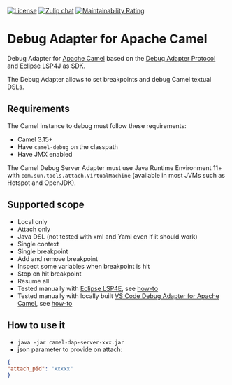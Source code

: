 [![License](https://img.shields.io/badge/license-Apache%202-blue.svg)]()
[![Zulip chat](https://img.shields.io/badge/zulip-join_chat-brightgreen.svg)](https://camel.zulipchat.com/#narrow/stream/258729-camel-tooling)
[![Maintainability Rating](https://sonarcloud.io/api/project_badges/measure?project=camel-tooling_camel-debug-adapter&metric=sqale_rating)](https://sonarcloud.io/summary/new_code?id=camel-tooling_camel-debug-adapter)

# Debug Adapter for Apache Camel

Debug Adapter for [Apache Camel](https://camel.apache.org/) based on the [Debug Adapter Protocol](https://microsoft.github.io/debug-adapter-protocol/) and [Eclipse LSP4J](https://github.com/eclipse/lsp4j) as SDK.

The Debug Adapter allows to set breakpoints and debug Camel textual DSLs.

## Requirements

The Camel instance to debug must follow these requirements:

- Camel 3.15+
- Have `camel-debug` on the classpath
- Have JMX enabled

The Camel Debug Server Adapter must use Java Runtime Environment 11+ with `com.sun.tools.attach.VirtualMachine` (available in most JVMs such as Hotspot and OpenJDK).

## Supported scope

- Local only
- Attach only
- Java DSL (not tested with xml and Yaml even if it should work)
- Single context
- Single breakpoint
- Add and remove breakpoint
- Inspect some variables when breakpoint is hit
- Stop on hit breakpoint
- Resume all
- Tested manually with [Eclipse LSP4E](https://github.com/eclipse/lsp4e), see [how-to](https://github.com/camel-tooling/camel-dap-client-eclipse#how-to-use-the-debug-adapter-for-apache-camel)
- Tested manually with locally built [VS Code Debug Adapter for Apache Camel](https://github.com/camel-tooling/camel-dap-client-vscode), see [how-to](https://github.com/camel-tooling/camel-dap-client-vscode#how-to-use-it)

## How to use it

- `java -jar camel-dap-server-xxx.jar`
- json parameter to provide on attach:

```json
{
"attach_pid": "xxxxx"
}
```